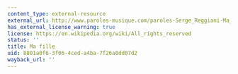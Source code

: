 ```yaml
---
content_type: external-resource
external_url: http://www.paroles-musique.com/paroles-Serge_Reggiani-Ma_Fille-lyrics,p64305
has_external_license_warning: true
license: https://en.wikipedia.org/wiki/All_rights_reserved
status: ''
title: Ma fille
uid: 8801a0f6-3f06-4ced-a4ba-7f26a0dd07d2
wayback_url: ''
---
```

